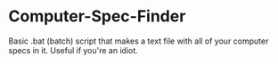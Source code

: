 # Computer-Spec-Finder
Basic .bat (batch) script that makes a text file with all of your computer specs in it. Useful if you're an idiot.
